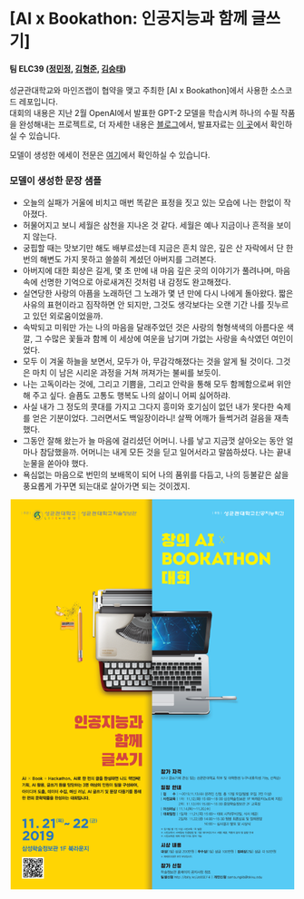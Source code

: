 # [AI x Bookathon: 인공지능과 함께 글쓰기]

#### 팀 ELC39 ([정민정](https://github.com/jeina7), [김형준](https://github.com/khj68), [김승태](https://github.com/kim-seungtae))

성균관대학교와 마인즈랩이 협약을 맺고 주최한 [AI x Bookathon]에서 사용한 소스코드 레포입니다.  
대회의 내용은 지난 2월 OpenAI에서 발표한 GPT-2 모델을 학습시켜 하나의 수필 작품을 완성해내는 프로젝트로, 더 자세한 내용은 [블로그](https://jeinalog.tistory.com/entry/AI-x-Bookathon-%EC%9D%B8%EA%B3%B5%EC%A7%80%EB%8A%A5%EC%9D%84-%EC%88%98%ED%95%84-%EC%9E%91%EA%B0%80%EB%A1%9C-%ED%95%99%EC%8A%B5%EC%8B%9C%EC%BC%9C%EB%B3%B4%EC%9E%90)에서, 발표자료는 [이 곳](https://www.slideshare.net/MinjungChung1/ai-bookathon-public)에서 확인하실 수 있습니다.

모델이 생성한 에세이 전문은 [여기](https://github.com/jeina7/GPT2-essay-writer/blob/main/full_essay.md)에서 확인하실 수 있습니다.

### 모델이 생성한 문장 샘플

- 오늘의 실패가 거울에 비치고 매번 똑같은 표정을 짓고 있는 모습에 나는 한없이 작아졌다.
- 허물어지고 보니 세월은 삼천을 지나온 것 같다. 세월은 예나 지금이나 흔적을 보이지 않는다.
- 궁핍할 때는 맛보기만 해도 배부르셨는데 지금은 흔치 않은, 깊은 산 자락에서 단 한 번의 해변도 가지 못하고 쓸쓸히 계셨던 아버지를 그려본다.
- 아버지에 대한 회상은 길게, 몇 초 만에 내 마음 깊은 곳의 이야기가 풀려나며, 마음속에 선명한 기억으로 아로새겨진 것처럼 내 감정도 완고해졌다.
- 실연당한 사랑의 아픔을 노래하던 그 노래가 몇 년 만에 다시 나에게 돌아왔다. 짧은 사유의 표현이라고 짐작하면 안 되지만, 그것도 생각보다는 오랜 기간 나를 짓누르고 있던 외로움이었을까.
- 속박되고 미워만 가는 나의 마음을 달래주었던 것은 사랑의 형형색색의 아름다운 색깔, 그 수많은 꽃들과 함께 이 세상에 여운을 남기며 가없는 사랑을 속삭였던 여인이었다.
- 모두 이 겨울 하늘을 보면서, 모두가 아, 무감각해졌다는 것을 알게 될 것이다. 그것은 마치 이 남은 시리운 과정을 거쳐 꺼져가는 불씨를 보듯이.
- 나는 고독이라는 것에, 그리고 기쁨을, 그리고 안락을 통해 모두 함께함으로써 위안해 주고 싶다. 슬픔도 고통도 행복도 나의 삶이니 어찌 싫어하랴.
- 사실 내가 그 정도의 콧대를 가지고 그다지 흥미와 호기심이 없던 내가 못다한 숙제를 얻은 기분이었다. 그러면서도 백일장이라니! 살짝 어깨가 들썩거려 걸음을 재촉했다.
- 그동안 잘해 왔는가 늘 마음에 걸리셨던 어머니. 나를 낳고 지금껏 살아오는 동안 얼마나 참담했을까. 어머니는 내게 모든 것을 딛고 일어서라고 말씀하셨다. 나는 끝내 눈물을 쏟아야 했다.
- 욕심없는 마음으로 번민의 보배목이 되어 나의 품위를 다듬고, 나의 등불같은 삶을 풍요롭게 가꾸면 되는대로 살아가면 되는 것이겠지.

<a href="https://jeinalog.tistory.com/25"><img src="./ai_bookathon.png" width="500" style="display: block; margin: 0 auto;"></a>
